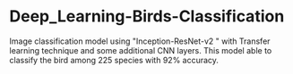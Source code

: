 # Deep_Learning-Birds-Classification
Image classification model using "Inception-ResNet-v2 " with Transfer learning technique and some additional CNN layers. This model able to classify the bird among 225 species with 92% accuracy.

